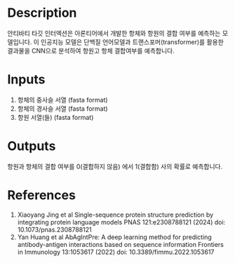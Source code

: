 # Description 

안티바티 타깃 인터엑션은 아론티어에서 개발한 항체와 항원의 결합 여부를 예측하는 모델입니다. 이 인공지능 모델은 단백질 언어모델과 트랜스포머(transformer)를 활용한 결과물을 CNN으로 분석하여 항원고 항체 결합여부를 예측합니다. 

# Inputs

1. 항체의 중사슬 서열 (fasta format)
2. 항체의 경사슬 서열 (fasta format)
3. 항원 서열(들) (fasta format)

# Outputs

항원과 항체의 결합 여부를 0(결합하지 않음) 에서 1(결합함) 사의 확률로 예측합니다. 

# References
1. Xiaoyang Jing et al Single-sequence protein structure prediction by integrating protein language models PNAS 121:e2308788121 (2024) doi: 10.1073/pnas.2308788121
2. Yan Huang et al AbAgIntPre: A deep learning method for predicting antibody-antigen interactions based on sequence information Frontiers in Immunology 13:1053617 (2022) doi: 10.3389/fimmu.2022.1053617
